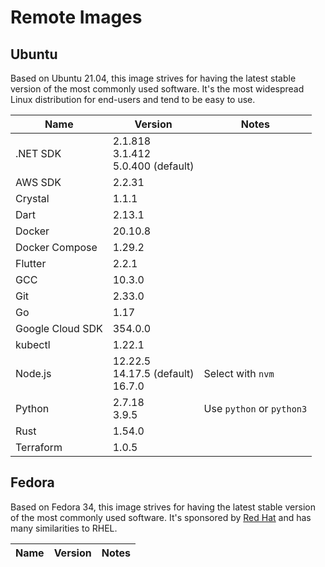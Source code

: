 # Remote Images

## Ubuntu

Based on Ubuntu 21.04, this image strives for having the latest stable version of the most commonly used software. It's the most widespread Linux distribution for end-users and tend to be easy to use.

<!-- BEGIN GENERATED SECTION: ubuntu -->

| Name             | Version                                 | Notes                     |
| ---------------- | --------------------------------------- | ------------------------- |
| .NET SDK         | 2.1.818<br>3.1.412<br>5.0.400 (default) |
| AWS SDK          | 2.2.31                                  |
| Crystal          | 1.1.1                                   |
| Dart             | 2.13.1                                  |
| Docker           | 20.10.8                                 |
| Docker Compose   | 1.29.2                                  |
| Flutter          | 2.2.1                                   |
| GCC              | 10.3.0                                  |
| Git              | 2.33.0                                  |
| Go               | 1.17                                    |
| Google Cloud SDK | 354.0.0                                 |
| kubectl          | 1.22.1                                  |
| Node.js          | 12.22.5<br>14.17.5 (default)<br>16.7.0  | Select with `nvm`         |
| Python           | 2.7.18<br>3.9.5                         | Use `python` or `python3` |
| Rust             | 1.54.0                                  |
| Terraform        | 1.0.5                                   |

<!-- END GENERATED SECTION: ubuntu -->

## Fedora

Based on Fedora 34, this image strives for having the latest stable version of the most commonly used software. It's sponsored by [Red Hat](https://www.redhat.com/) and has many similarities to RHEL.

<!-- BEGIN GENERATED SECTION: fedora -->

| Name             | Version                                 | Notes                     |
| ---------------- | --------------------------------------- | ------------------------- |

<!-- END GENERATED SECTION: fedora -->
